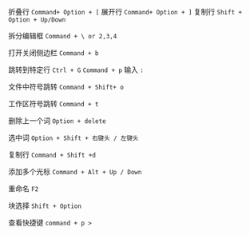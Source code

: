 折叠行
`Command+ Option + [`
展开行
`Command+ Option + ]`
复制行
`Shift + Option + Up/Down`

拆分编辑框
`Command + \ or 2,3,4`

打开关闭侧边栏
`Command + b`

跳转到特定行
`Ctrl + G`
`Command + p` 输入 `:`

文件中符号跳转
`Command + Shift+ o`

工作区符号跳转
`Command + t`

删除上一个词
`Option + delete`

选中词
`Option + Shift + 右键头 / 左键头`

复制行
`Command + Shift +d`

添加多个光标
`Command + Alt + Up / Down`

重命名
`F2`

块选择
`Shift + Option`

查看快捷键
`command + p > `